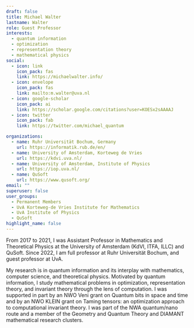 ```yaml
---
draft: false
title: Michael Walter
lastname: Walter
role: Guest Professor
interests:
  - quantum information
  - optimization
  - representation theory
  - mathematical physics
social:
  - icon: link
    icon_pack: fas
    link: https://michaelwalter.info/
  - icon: envelope
    icon_pack: fas
    link: mailto:m.walter@uva.nl
  - icon: google-scholar
    icon_pack: ai
    link: https://scholar.google.com/citations?user=KOESx2sAAAAJ
  - icon: twitter
    icon_pack: fab
    link: https://twitter.com/michael_quantum

organizations:
  - name: Ruhr Universität Bochum, Germany
    url: https://informatik.rub.de/en/
  - name: University of Amsterdam, Korteweg de Vries
    url: https://kdvi.uva.nl/
  - name: University of Amsterdam, Institute of Physics
    url: https://iop.uva.nl/
  - name: QuSoft
    url: https://www.qusoft.org/
email: ""
superuser: false
user_groups:
  - Permanent Members
  - UvA Korteweg-de Vries Institute for Mathematics
  - UvA Institute of Physics
  - QuSoft
highlight_name: false
---
```

From 2017 to 2021, I was Assistant Professor in Mathematics and Theoretical Physics at the University of Amsterdam (KdVI, ITFA, ILLC) and QuSoft. Since 2022, I am full professor at Ruhr Universität Bochum, and guest professor at UvA.

My research is in quantum information and its interplay with mathematics, computer science, and theoretical physics. Motivated by quantum information, I study mathematical problems in optimization, representation theory, and invariant theory through the lens of computation. I was supported in part by an NWO Veni grant on Quantum bits in space and time and by an NWO KLEIN grant on Taming tensors: an optimization approach to computational invariant theory. I was part of the NWA quantum/nano route and a member of the Geometry and Quantum Theory and DIAMANT mathematical research clusters.
